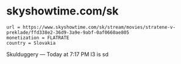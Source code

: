 # skyshowtime.com/sk

~~~
url = https://www.skyshowtime.com/sk/stream/movies/stratene-v-preklade/ffd338e2-36d9-3a9e-9abf-0af0660ae805
monetization = FLATRATE
country = Slovakia
~~~

Skulduggery
 — 
Today at 7:17 PM
l3 is sd
